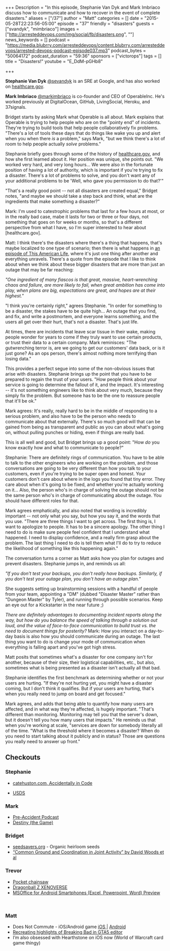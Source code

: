 +++
Description = "In this episode, Stephanie Van Dyk and Mark Imbriaco discuss how to communicate and how to recover in the event of complete disasters."
aliases = ["/37"]
author = "Matt"
categories = []
date = "2015-05-28T22:23:56-05:00"
episode = "37"
friendly = "disasters"
guests = ["svandyk", "mimbriaco"]
images = ["http://arresteddevops.com/img/social/fb/disasters.png", ""]
news_keywords = []
podcast = "https://media.blubrry.com/arresteddevops/content.blubrry.com/arresteddevops/arrested-devops-podcast-episode037.mp3"
podcast_bytes = "50064172"
podcast_duration = "59:36"
sponsors = ["victorops"]
tags = []
title = "Disasters!"
youtube = "E_DdM-pGHb8"

+++

**Stephanie Van Dyk** [@sevandyk](https://twitter.com/sevandyk) is an SRE at Google, and has also worked on [healthcare.gov](http://healthcare.gov).

**Mark Imbriaco** [@markimbriaco](http://twitter.com/markimbriaco) is co-founder and CEO of OperableInc. He's worked previously at DigitalOcean, GitHub, LivingSocial, Heroku, and 37signals.

Bridget starts by asking Mark what Operable is all about. Mark explains that Operable is trying to help people who are on the "pointy end" of incidents. They're trying to build tools that help people collaboratively fix problems. "There's a lot of tools these days that do things like wake you up and alert when you when there _is_ a problem," says Mark, "but we think there's a lot of room to help people actually _solve_ problems."

Stephanie briefly goes through some of the history of [healthcare.gov](http://healthcare.gov), and how she first learned about it. Her position was unique, she points out. "We worked very hard, and very long hours... We were also in the fortunate position of having a lot of authority, which is important if you're trying to fix a disaster. There's a lot of problems to solve, and you don't want any of your additional problems to be 'Well, who gave you permission to do that?'"

"That's a really good point -- not all disasters are created equal," Bridget notes, "and maybe we should take a step back and think, what are the ingredients that make something a disaster?"

Mark: I'm used to catestrophic problems that last for a few hours at most, or in the really bad case, mabe it lasts for two or three or four days, not something that goes on for weeks or months, so that's a different perspective from what I have, so I'm super interested to hear about [healthcare.gov].

Matt: I think there's the disasters where there's a thing that happens, that's maybe localized to one type of scenario; then there is what happens in [an episode of This American Life](http://www.thisamericanlife.org/radio-archives/episode/61/fiasco), where it's just one thing after another and everything unravels. There's a quote from the episode that I like to think about when we think about these bigger disasters that are more than just an outage that may be far reaching:

*"One ingredient of many fiascos is that great, massive, heart-wrenching chaos and failure, are more likely to fail, when great ambition has come into play, when plans are big, expectations are great, and hopes are at their highest."*

"I think you're certainly right," agrees Stephanie. "In order for something to be a disaster, the stakes have to be quite high... An outage that you find, and fix, and write a postmortem, and everyone learns something, and the users all get over their hurt, that's not a disaster. That's just life.

At times, there are incidents that leave scar tissue in their wake, making people wonder for years to come if they truly want to use certain products, or trust their data to a certain company. Mark reminisces: "The gutwrenching terror is, are we going to get our customers' data back, or is it just gone? As an ops person, there's almost nothing more terrifying than losing data."

This provides a perfect segue into some of the non-obvious issues that arise with disasters. Stephanie brings up the point that you have to be prepared to regain the trust of your users. "How people think about your service is going to determine the fallout of it, and the impact. It's interesting -- it's not something engineers like to think about very much, because they simply fix the problem. But someone has to be the one to reassure people that it'll be ok."

Mark agrees: It's really, really hard to be in the middle of responding to a serious problem, and also have to be the person who needs to communicate about that externally. There's so much good will that can be gained from being as transparent and public as you can about what's going on, without pulling punches or hiding, even if things are really bad.

This is all well and good, but Bridget brings up a good point:
"How _do_ you know exactly how and what to communicate to people?"

Stephanie: There are definitely rings of communication. You have to be able to talk to the other engineers who are working on the problem, and those conversations are going to be very different than how you talk to your customers, even if you're trying to be super open and honest. Your customers don't care about where in the logs you found that tiny error. They care about when it's going to be fixed, and whether you're actually working on it... Also, the person who's in charge of solving the outage should not be the same person who's in charge of communicating about the outage. You should have different roles for that.

Mark agrees emphatically, and also noted that wording is incredibly important -- not only what you say, but how you say it, and the words that you use. "There are three things I want to get across. The first thing is, I want to apologize to people. It has to be a sincere apology. The other thing I need to do is make sure people feel confident that I understand what happened. I need to display confidence, and a really firm grasp about the problem. The last thing I need to do is tell them what I'll do to try to reduce the likelihood of something like this happening again."

The conversation turns a corner as Matt asks how you plan for outages and prevent disasters. Stephanie jumps in, and reminds us all:

*"If you don't test your backups, you don't really have backups. Similarly, if you don't test your outage plan, you don't have an outage plan."*

She suggests setting up brainstorming sessions with a handful of people from your team, appointing a "DM" (dubbed "Disaster Master" rather than "Dungeon Master" by Tyler), and running through possible scenarios. Keep an eye out for a Kickstarter in the near future ;)

_There are definitely advantages to documenting incident reports along the way, but how do you balance the speed of talking through a solution out loud, and the value of face-to-face communication to build trust vs. the need to document things for posterity?_
Mark: How you interact on a day-to-day basis is also how you should communicate during an outage. The last thing you want to do is change your mode of communication when everything is falling apart and you've got high stress.

Matt posits that sometimes what's a disaster for one company isn't for another, because of their size, their logistical capabilities, etc., but also, sometimes what is being presented as a disaster isn't actually all that bad.

Stephanie identifies the first benchmark as determining whether or not your users are hurting. "If they're not hurting yet, you might have a disaster coming, but I don't think it qualifies. But if your users are hurting, that's when you really need to jump on board and get focused."

Mark agrees, and adds that being able to quantify how many users are affected, and in what way they're affected, is hugely important. "That's different than monitoring. Monitoring may tell you that the server's down, but it doesn't tell you how many users that impacts." He reminds us that when you're working at scale, "services are down for somebody literally all of the time.  "What is the threshold where it becomes a disaster? When do you need to start talking about it publicly and in status? Those are questions you really need to answer up front."


<h2>Checkouts</h2>
<h3>Stephanie</h3>
<ul>
	<li><a href="http://www.catehuston.com">catehuston.com, Accidentally in Code</a></li>
</ul>
<ul>
	<li><a href="https://www.whitehouse.gov/digital/united-states-digital-service">USDS</a></li>
</ul>
<h3>Mark</h3>
<ul>
	<li><a href="http://preaccidentpodcast.podbean.com/e/pre-accident-podcast/">Pre-Accident Podcast</a></li>
	<li><a href="http://www.destinythegame.com">Destiny (the Game)</a></li>
</ul>
<h3>Bridget</h3>
<ul>
	<li><a href="http://www.seedsavers.org">seedsavers.org</a> - Organic heirloom seeds</li>
	<li><a href="http://csel.eng.ohio-state.edu/woods/distributed/CG%20final.pdf"> “Common Ground and Coordination in Joint Activity” by David Woods et al</a></li>
</ul>
<h3>Trevor</h3>
<ul>
	<li><a href="http://www.amazon.com/Chainmate-CM-24SSP-24-Inch-Survival-Pocket/dp/B0026OOS60/ref=sr_1_1?ie=UTF8&amp;qid=1432065575&amp;sr=8-1&amp;keywords=hand+chain+saw">Pocket chainsaw</a></li>
	<li><a href="http://www.dragonballxenoverse.com/en/">Dragonball Z XENOVERSE</a></li>
	<li><a href="https://plus.google.com/communities/115302484554583402046">MSOffice for Android Smartphones (Excel, Powerpoint, Word) Preview</a></li>
</ul>
&nbsp;
<h3>Matt</h3>
<ul>
	<li>Does Not Commute - iOS/Android game <a href="https://itunes.apple.com/us/app/does-not-commute/id971756507?mt=8">iOS
</a> | <a href="https://play.google.com/store/apps/details?id=com.mediocre.commute&amp;hl=en">Android</a></li>
	<li><a href="http://www.avclub.com/article/these-are-impressive-breaking-bad-highlights-recre-219640">Recreating highlights of Breaking Bad in GTA5 editor</a></li>
	<li>I’m also obsessed with Hearthstone on iOS now (World of Warcraft card game thingy)</li>
</ul>
